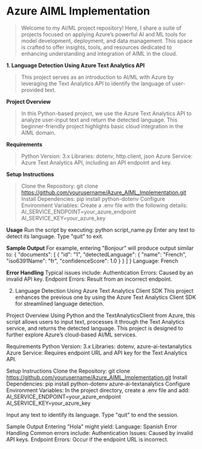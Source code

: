 # Azure AIML Implementation
> Welcome to my AI/ML project repository! Here, I share a suite of projects focused on applying Azure’s powerful AI and ML tools for model development, deployment, and data management. This space is crafted to offer insights, tools, and resources dedicated to enhancing understanding and integration of AIML in the cloud.

**1. Language Detection Using Azure Text Analytics API**
> This project serves as an introduction to AI/ML with Azure by leveraging the Text Analytics API to identify the language of user-provided text.

**Project Overview**
> In this Python-based project, we use the Azure Text Analytics API to analyze user-input text and return the detected language. This beginner-friendly project highlights basic cloud integration in the AIML domain.

**Requirements**
> Python Version: 3.x
> Libraries: dotenv, http.client, json
> Azure Service: Azure Text Analytics API, including an API endpoint and key.

**Setup Instructions**
> Clone the Repository: git clone https://github.com/yourusername/Azure_AIML_Implementation.git
> Install Dependencies: pip install python-dotenv
> Configure Environment Variables:
> Create a .env file with the following details: 
AI_SERVICE_ENDPOINT=your_azure_endpoint
AI_SERVICE_KEY=your_azure_key

**Usage**
Run the script by executing: python script_name.py
Enter any text to detect its language. Type "quit" to exit.

**Sample Output**
For example, entering "Bonjour" will produce output similar to:
{
  "documents": [
    {
      "id": "1",
      "detectedLanguage": {
        "name": "French",
        "iso6391Name": "fr",
        "confidenceScore": 1.0
      }
    }
  ]
}
Language: French

**Error Handling**
Typical issues include:
Authentication Errors: Caused by an invalid API key.
Endpoint Errors: Result from an incorrect endpoint.


2. Language Detection Using Azure Text Analytics Client SDK
This project enhances the previous one by using the Azure Text Analytics Client SDK for streamlined language detection.

Project Overview
Using Python and the TextAnalyticsClient from Azure, this script allows users to input text, processes it through the Text Analytics service, and returns the detected language. This project is designed to further explore Azure’s cloud-based AI/ML services.

Requirements
Python Version: 3.x
Libraries: dotenv, azure-ai-textanalytics
Azure Service: Requires endpoint URL and API key for the Text Analytics API.

Setup Instructions
Clone the Repository: git clone https://github.com/yourusername/Azure_AIML_Implementation.git
Install Dependencies: pip install python-dotenv azure-ai-textanalytics
Configure Environment Variables:
In the project directory, create a .env file and add: 
AI_SERVICE_ENDPOINT=your_azure_endpoint
AI_SERVICE_KEY=your_azure_key

Input any text to identify its language. Type "quit" to end the session.

Sample Output
Entering "Hola" might yield:
Language: Spanish
Error Handling
Common errors include:
Authentication Issues: Caused by invalid API keys.
Endpoint Errors: Occur if the endpoint URL is incorrect.
